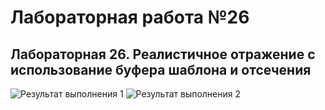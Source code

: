 # Лабораторная работа №26
## Лабораторная 26. Реалистичное отражение с использование буфера шаблона и отсечения

![Результат выполнения 1]()
![Результат выполнения 2]()
